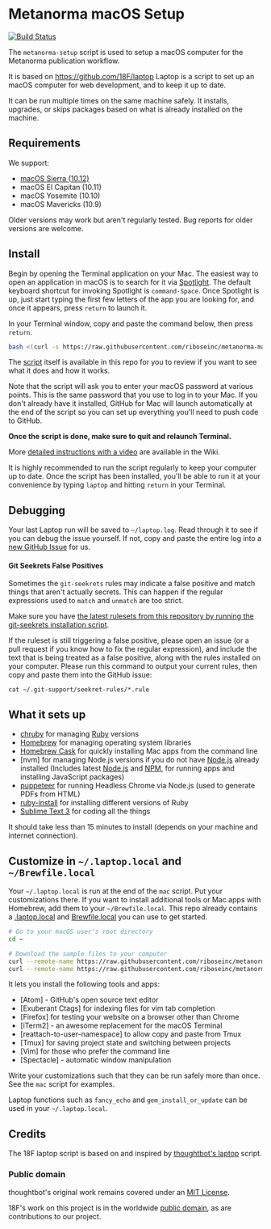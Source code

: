 Metanorma macOS Setup
======
[![Build Status](https://circleci.com/gh/riboseinc/metanorma-macos-setup/laptop.svg)](https://circleci.com/gh/riboseinc/metanorma-macos-setup)

The `metanorma-setup` script is used to setup a macOS computer for the
Metanorma publication workflow.

It is based on https://github.com/18F/laptop
Laptop is a script to set up an macOS computer for web development, and to keep
it up to date.

It can be run multiple times on the same machine safely.
It installs, upgrades, or skips packages
based on what is already installed on the machine.

Requirements
------------

We support:

* [macOS Sierra (10.12)](https://www.apple.com/osx/)
* macOS El Capitan (10.11)
* macOS Yosemite (10.10)
* macOS Mavericks (10.9)

Older versions may work but aren't regularly tested. Bug reports for older
versions are welcome.

Install
-------

Begin by opening the Terminal application on your Mac. The easiest way to open
an application in macOS is to search for it via [Spotlight]. The default
keyboard shortcut for invoking Spotlight is `command-Space`. Once Spotlight
is up, just start typing the first few letters of the app you are looking for,
and once it appears, press `return` to launch it.

In your Terminal window, copy and paste the command below, then press `return`.

```sh
bash <(curl -s https://raw.githubusercontent.com/riboseinc/metanorma-macos-setup/master/metanorma-setup)
```
The [script](https://github.com/riboseinc/metanorma-macos-setup/blob/master/mac) itself is
available in this repo for you to review if you want to see what it does
and how it works.

Note that the script will ask you to enter your macOS password at various
points. This is the same password that you use to log in to your Mac.
If you don't already have it installed, GitHub for Mac will launch
automatically at the end of the script so you can set up everything you'll
need to push code to GitHub.

**Once the script is done, make sure to quit and relaunch Terminal.**

More [detailed instructions with a video][video] are available in the Wiki.

It is highly recommended to run the script regularly to keep your computer
up to date. Once the script has been installed, you'll be able to run it
at your convenience by typing `laptop` and hitting `return` in your Terminal.

[Spotlight]: https://support.apple.com/en-us/HT204014
[video]: https://github.com/riboseinc/metanorma-macos-setup/wiki/Detailed-installation-instructions-with-video

Debugging
---------

Your last Laptop run will be saved to `~/laptop.log`. Read through it to see if
you can debug the issue yourself. If not, copy and paste the entire log into a
[new GitHub Issue](https://github.com/riboseinc/metanorma-macos-setup/issues/new) for us.

#### Git Seekrets False Positives

Sometimes the `git-seekrets` rules may indicate a false positive and match
things that aren't actually secrets. This can happen if the regular
expressions used to `match` and `unmatch` are too strict.

Make sure you have [the latest rulesets from this repository by running the
git-seekrets installation script](#want-to-install-just-git-seekret).

If the ruleset is still triggering a false positive, please open an issue
(or a pull request if you know how to fix the regular expression), and
include the text that is being treated as a false positive, along with the
rules installed on your computer. Please run this command to output
your current rules, then copy and paste them into the GitHub issue:

```shell
cat ~/.git-support/seekret-rules/*.rule
```

What it sets up
---------------

* [chruby] for managing [Ruby] versions
* [Homebrew] for managing operating system libraries
* [Homebrew Cask] for quickly installing Mac apps from the command line
* [nvm] for managing Node.js versions if you do not have [Node.js] already installed (Includes latest [Node.js] and [NPM], for running apps and installing JavaScript packages)
* [puppeteer] for running Headless Chrome via Node.js (used to generate PDFs from HTML)
* [ruby-install] for installing different versions of Ruby
* [Sublime Text 3] for coding all the things

[Bundler]: http://bundler.io/
[chruby]: https://github.com/postmodern/chruby
[Homebrew]: http://brew.sh/
[Homebrew Cask]: http://caskroom.io/
[Node.js]: http://nodejs.org/
[NPM]: https://www.npmjs.org/
[puppeteer]: https://github.com/GoogleChrome/puppeteer
[Ruby]: https://www.ruby-lang.org/en/
[ruby-install]: https://github.com/postmodern/ruby-install
[Sublime Text 3]: http://www.sublimetext.com/3

It should take less than 15 minutes to install (depends on your machine and
internet connection).

Customize in `~/.laptop.local` and `~/Brewfile.local`
-----------------------------------------------------

Your `~/.laptop.local` is run at the end of the `mac` script.
Put your customizations there. If you want to install additional
tools or Mac apps with Homebrew, add them to your `~/Brewfile.local`.
This repo already contains a [.laptop.local] and [Brewfile.local]
you can use to get started.

```sh
# Go to your macOS user's root directory
cd ~

# Download the sample files to your computer
curl --remote-name https://raw.githubusercontent.com/riboseinc/metanorma-macos-setup/master/.laptop.local
curl --remote-name https://raw.githubusercontent.com/riboseinc/metanorma-macos-setup/master/Brewfile.local
```

It lets you install the following tools and apps:

* [Atom] - GitHub's open source text editor
* [Exuberant Ctags] for indexing files for vim tab completion
* [Firefox] for testing your website on a browser other than Chrome
* [iTerm2] - an awesome replacement for the macOS Terminal
* [reattach-to-user-namespace] to allow copy and paste from Tmux
* [Tmux] for saving project state and switching between projects
* [Vim] for those who prefer the command line
* [Spectacle] - automatic window manipulation

[.laptop.local]: https://github.com/riboseinc/metanorma-macos-setup/blob/master/.laptop.local
[Brewfile.local]: https://github.com/riboseinc/metanorma-macos-setup/blob/master/Brewfile.local

Write your customizations such that they can be run safely more than once.
See the `mac` script for examples.

Laptop functions such as `fancy_echo` and `gem_install_or_update` can be used
in your `~/.laptop.local`.

Credits
-------

The 18F laptop script is based on and inspired by
[thoughtbot's laptop](https://github.com/thoughtbot/laptop) script.

### Public domain

thoughtbot's original work remains covered under an [MIT License](https://github.com/thoughtbot/laptop/blob/c997c4fb5a986b22d6c53214d8f219600a4561ee/LICENSE).

18F's work on this project is in the worldwide [public domain](LICENSE.md), as are contributions to our project.
